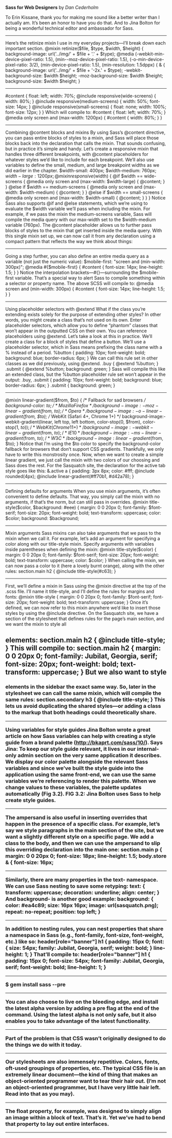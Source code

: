 **Sass for Web Designers** by *Dan Cederholm*

To Erin Kissane, thank you for making me sound like a better writer than I actually am. It’s been an honor to have you do that. And to Jina Bolton for being a wonderful technical editor and ambassador for Sass.

---

Here’s the retinize mixin I use in my everyday projects—I’ll break down each important section. @mixin retinize($file, $type, $width, $height) { background-image: url('../img/' + $file + '.' + $type); @media (-webkit-min-device-pixel-ratio: 1.5), (min--moz-device-pixel-ratio: 1.5), (-o-min-device-pixel-ratio: 3/2), (min-device-pixel-ratio: 1.5), (min-resolution: 1.5dppx) { & { background-image: url('../img/' + $file + '-2x.' + $type); -webkit-background-size: $width $height; -moz-background-size: $width $height; background-size: $width $height; }

---

#content { float: left; width: 70%; @include responsive(wide-screens) { width: 80%; } @include responsive(medium-screens) { width: 50%; font-size: 14px; } @include responsive(small-screens) { float: none; width: 100%; font-size: 12px; } } Which will compile to: #content { float: left; width: 70%; } @media only screen and (max-width: 1200px) { #content { width: 80%; } }

---

Combining @content blocks and mixins By using Sass’s @content directive, you can pass entire blocks of styles to a mixin, and Sass will place those blocks back into the declaration that calls the mixin. That sounds confusing, but in practice it’s simple and handy. Let’s create a responsive mixin that handles three different breakpoints, with @content placeholders for whatever styles we’d like to include for each breakpoint. We’ll also use variables to define the small, medium, and large breakpoint widths as we did earlier in the chapter. $width-small: 400px; $width-medium: 760px; $width-large: 1200px; @mixin responsive($width) { @if $width == wide-screens { @media only screen and (max-width: $width-large) { @content; } } @else if $width == medium-screens { @media only screen and (max-width: $width-medium) { @content; } } @else if $width == small-screens { @media only screen and (max-width: $width-small) { @content; } } } Notice Sass also supports @if and @else statements, which we’re using to evaluate the $width variable we’ll pass when including the mixin. For example, if we pass the mixin the medium-screens variable, Sass will compile the media query with our max-width set to the $width-medium variable (760px). The @content placeholder allows us to further pass blocks of styles to the mixin that get inserted inside the media query. With this single mixin set up, we can now call it from any declaration using a compact pattern that reflects the way we think about things:

---

Going a step further, you can also define an entire media query as a variable (not just the numeric value): $mobile-first: "screen and (min-width: 300px)"; @media #{$mobile-first} { #content { font-size: 14px; line-height: 1.5; } } Notice the interpolation brackets—#{}—surrounding the $mobile-first variable. That’s a special way to alert Sass to compile something within a selector or property name. The above SCSS will compile to: @media screen and (min-width: 300px) { #content { font-size: 14px; line-height: 1.5; } }

---

Using placeholder selectors with @extend What if the class you’re extending exists solely for the purpose of extending other styles? In other words, you might create a class that’s not used on its own. Enter placeholder selectors, which allow you to define “phantom” classes that won’t appear in the outputted CSS on their own. You can reference placeholders using @extend. Let’s take a look at this in practice. We’ll create a class for a block of styles that define a button. We’ll use a placeholder selector, which in Sass means prefixing the class name with a % instead of a period. %button { padding: 10px; font-weight: bold; background: blue; border-radius: 6px; } We can call this rule set in other classes as we did previously, using @extend. .buy { @extend %button; } .submit { @extend %button; background: green; } Sass will compile this like an extended class, but the %button placeholder rule set won’t appear in the output: .buy, .submit { padding: 10px; font-weight: bold; background: blue; border-radius: 6px; } .submit { background: green; }

---

@mixin linear-gradient($from, $to) { /* Fallback for sad browsers */ background-color: $to; /* Mozilla Firefox */ background-image:-moz-linear-gradient($from, $to); /* Opera */ background-image:-o-linear-gradient($from, $to); /* WebKit (Safari 4+, Chrome 1+) */ background-image:-webkit-gradient(linear, left top, left bottom, color-stop(0, $from), color-stop(1, $to)); /* WebKit (Chrome 11+) */ background-image: -webkit-linear-gradient($from, $to); /* IE10 */ background-image: -ms-linear-gradient($from, $to); /* W3C */ background-image: linear-gradient($from, $to); } Notice that I’m using the $to color to specify the background-color fallback for browsers that don’t support CSS gradients. Thankfully, we only have to write this monstrosity once. Now, when we want to create a simple linear gradient, we just call the mixin with two colors of our choosing and Sass does the rest. For the Sasquatch site, the declaration for the active tab style goes like this: &.active a { padding: 3px 8px; color: #fff; @include rounded(4px); @include linear-gradient(#ff70b1, #d42a78); }

---

Defining defaults for arguments When you use mixin arguments, it’s often convenient to define defaults. That way, you simply call the mixin with no arguments, if that’s the norm, but can still pass in overrides. @mixin title-style($color, $background: #eee) { margin: 0 0 20px 0; font-family: $font-serif; font-size: 20px; font-weight: bold; text-transform: uppercase; color: $color; background: $background;

---

Mixin arguments Sass mixins can also take arguments that we pass to the mixin when we call it. For example, let’s add an argument for specifying a color along with our title-style mixin. Specify arguments with variables inside parentheses when defining the mixin: @mixin title-style($color) { margin: 0 0 20px 0; font-family: $font-serif; font-size: 20px; font-weight: bold; text-transform: uppercase; color: $color; } When calling the mixin, we can now pass a color to it (here a lovely burnt orange), along with the other rules: section.main h2 { @include title-style(#c63); }

---

First, we’ll define a mixin in Sass using the @mixin directive at the top of the .scss file. I’ll name it title-style, and I’ll define the rules for margins and fonts: @mixin title-style { margin: 0 0 20px 0; font-family: $font-serif; font-size: 20px; font-weight: bold; text-transform: uppercase; } Once it’s defined, we can now refer to this mixin anywhere we’d like to insert those styles by using the @include directive. On the Sasquatch site, we have a section of the stylesheet that defines rules for the page’s main section, and we want the mixin to style all <h2> elements: section.main h2 { @include title-style; } This will compile to: section.main h2 { margin: 0 0 20px 0; font-family: Jubilat, Georgia, serif; font-size: 20px; font-weight: bold; text-transform: uppercase; } But we also want to style <h3> elements in the sidebar the exact same way. So, later in the stylesheet we can call the same mixin, which will compile the same rules: section.secondary h3 { @include title-style; } This lets us avoid duplicating the shared styles—or adding a class to the markup that both headings could theoretically share.

---

Using variables for style guides Jina Bolton wrote a great article on how Sass variables can help with creating a style guide from a brand palette (http://bkaprt.com/sass/10/). Says Jina: To keep our style guide relevant, it lives in our internal-only admin section on the very same application it describes. We display our color palette alongside the relevant Sass variables and since we’ve built the style guide into the application using the same front-end, we can use the same variables we’re referencing to render this palette. When we change values to these variables, the palette updates automatically (Fig 3.2). FIG 3.2: Jina Bolton uses Sass to help create style guides.

---

The ampersand is also useful in inserting overrides that happen in the presence of a specific class. For example, let’s say we style paragraphs in the main section of the site, but we want a slightly different style on a specific page. We add a class to the body, and then we can use the ampersand to slip this overriding declaration into the main one: section.main p { margin: 0 0 20px 0; font-size: 18px; line-height: 1.5; body.store & { font-size: 16px;

---

Similarly, there are many properties in the text- namespace. We can use Sass nesting to save some retyping: text: { transform: uppercase; decoration: underline; align: center; } And background- is another good example: background: { color: #ea4c89; size: 16px 16px; image: url(sasquatch.png); repeat: no-repeat; position: top left; }

---

In addition to nesting rules, you can nest properties that share a namespace in Sass (e.g., font-family, font-size, font-weight, etc.) like so: header[role="banner"] h1 { padding: 15px 0; font: { size: 54px; family: Jubilat, Georgia, serif; weight: bold; } line-height: 1; } That’ll compile to: header[role="banner"] h1 { padding: 15px 0; font-size: 54px; font-family: Jubilat, Georgia, serif; font-weight: bold; line-height: 1; }

---

$ gem install sass --pre

---

You can also choose to live on the bleeding edge, and install the latest alpha version by adding a pre flag at the end of the command. Using the latest alpha is not only safe, but it also enables you to take advantage of the latest functionality.

---

Part of the problem is that CSS wasn’t originally designed to do the things we do with it today.

---

Our stylesheets are also immensely repetitive. Colors, fonts, oft-used groupings of properties, etc. The typical CSS file is an extremely linear document—the kind of thing that makes an object-oriented programmer want to tear their hair out. (I’m not an object-oriented programmer, but I have very little hair left. Read into that as you may).

---

The float property, for example, was designed to simply align an image within a block of text. That’s it. Yet we’ve had to bend that property to lay out entire interfaces.

---

